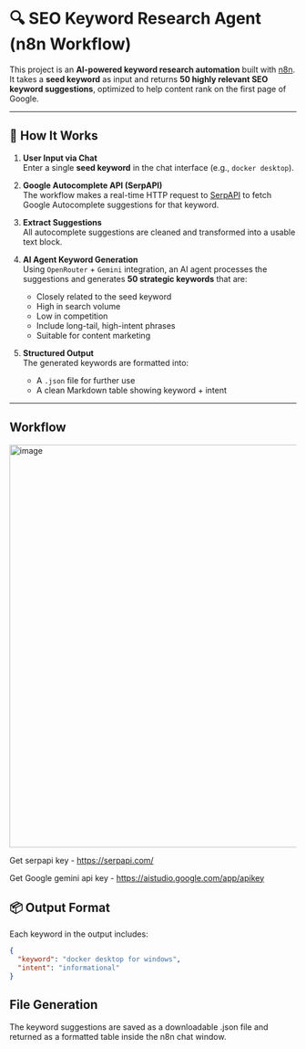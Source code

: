 # 🔍 SEO Keyword Research Agent (n8n Workflow)

This project is an **AI-powered keyword research automation** built with [n8n](https://n8n.io/). It takes a **seed keyword** as input and returns **50 highly relevant SEO keyword suggestions**, optimized to help content rank on the first page of Google.

---

## 🚀 How It Works

1. **User Input via Chat**  
   Enter a single **seed keyword** in the chat interface (e.g., `docker desktop`).

2. **Google Autocomplete API (SerpAPI)**  
   The workflow makes a real-time HTTP request to [SerpAPI](https://serpapi.com/) to fetch Google Autocomplete suggestions for that keyword.

3. **Extract Suggestions**  
   All autocomplete suggestions are cleaned and transformed into a usable text block.

4. **AI Agent Keyword Generation**  
   Using `OpenRouter` + `Gemini` integration, an AI agent processes the suggestions and generates **50 strategic keywords** that are:
   - Closely related to the seed keyword
   - High in search volume
   - Low in competition
   - Include long-tail, high-intent phrases
   - Suitable for content marketing

5. **Structured Output**  
   The generated keywords are formatted into:
   - A `.json` file for further use
   - A clean Markdown table showing keyword + intent

---
## Workflow
<img width="1760" height="706" alt="image" src="https://github.com/user-attachments/assets/2498b6b5-e3a7-443e-bfe3-2ae57e9777fa" />

Get serpapi key - https://serpapi.com/

Get Google gemini api key - https://aistudio.google.com/app/apikey


## 📦 Output Format

Each keyword in the output includes:
```json
{
  "keyword": "docker desktop for windows",
  "intent": "informational"
}
```

## File Generation

The keyword suggestions are saved as a downloadable .json file and returned as a formatted table inside the n8n chat window.

